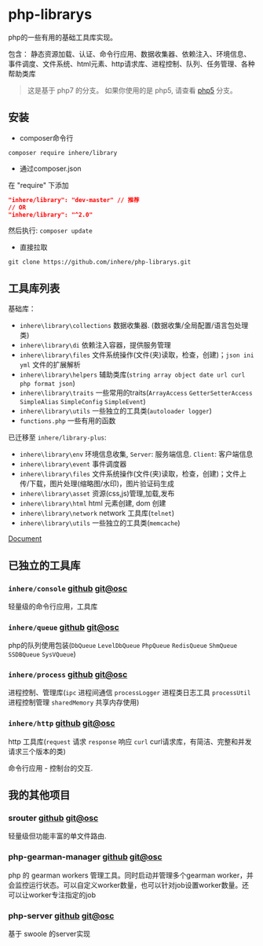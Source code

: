# php-librarys

php的一些有用的基础工具库实现。 

包含： 静态资源加载、认证、命令行应用、数据收集器、依赖注入、环境信息、事件调度、文件系统、html元素、http请求库、进程控制、队列、任务管理、各种帮助类库

> 这是基于 php7 的分支。 如果你使用的是 php5, 请查看 [php5](https://github.com/inhere/php-librarys/tree/php5) 分支。

## 安装

- composer命令行

```
composer require inhere/library
```

- 通过composer.json

在 "require" 下添加 

```json
"inhere/library": "dev-master" // 推荐
// OR 
"inhere/library": "^2.0"
```

然后执行: `composer update`

- 直接拉取

```
git clone https://github.com/inhere/php-librarys.git
```

## 工具库列表

基础库：

- `inhere\library\collections` 数据收集器. (数据收集/全局配置/语言包处理类)
- `inhere\library\di` 依赖注入容器，提供服务管理 
- `inhere\library\files` 文件系统操作(文件(夹)读取，检查，创建)；`json ini yml` 文件的扩展解析
- `inhere\library\helpers` 辅助类库(`string array object date url curl php format json`)
- `inhere\library\traits` 一些常用的traits(`ArrayAccess` `GetterSetterAccess` `SimpleAlias` `SimpleConfig` `SimpleEvent`)
- `inhere\library\utils` 一些独立的工具类(`autoloader logger`)
- `functions.php` 一些有用的函数

已迁移至 `inhere/library-plus`:

- `inhere\library\env` 环境信息收集, `Server`: 服务端信息. `Client`: 客户端信息 
- `inhere\library\event` 事件调度器 
- `inhere\library\files` 文件系统操作(文件(夹)读取，检查，创建)；文件上传/下载，图片处理(缩略图/水印)，图片验证码生成 
- `inhere\library\asset` 资源(css,js)管理,加载,发布 
- `inhere\library\html` html 元素创建, dom 创建
- `inhere\library\network` network 工具库(`telnet`)
- `inhere\library\utils` 一些独立的工具类(`memcache`)

[Document](doc/document.md)

## 已独立的工具库

### `inhere/console` [github](https://github.com/inhere/php-console) [git@osc](https://git.oschina.net/inhere/php-console)

轻量级的命令行应用，工具库

### `inhere/queue` [github](https://github.com/inhere/php-queue) [git@osc](https://git.oschina.net/inhere/php-queue)

php的队列使用包装(`DbQueue` `LevelDbQueue` `PhpQueue` `RedisQueue` `ShmQueue` `SSDBQueue` `SysVQueue`)

### `inhere/process` [github](https://github.com/inhere/php-process) [git@osc](https://git.oschina.net/inhere/php-process)

进程控制、管理库(`ipc` 进程间通信 `processLogger` 进程类日志工具 `processUtil` 进程控制管理 `sharedMemory` 共享内存使用)

### `inhere/http` [github](https://github.com/inhere/php-http) [git@osc](https://git.oschina.net/inhere/php-http)

http 工具库(`request` 请求 `response` 响应 `curl` curl请求库，有简洁、完整和并发请求三个版本的类)

命令行应用 - 控制台的交互.

## 我的其他项目

### srouter [github](https://github.com/inhere/php-srouter)  [git@osc](https://git.oschina.net/inhere/php-srouter)
 
 轻量级但功能丰富的单文件路由.
 
### php-gearman-manager [github](https://github.com/inhere/php-gearman-manager) [git@osc](https://git.oschina.net/inhere/php-gearman-manager)

php 的 gearman workers 管理工具。同时启动并管理多个gearman worker，并会监控运行状态。可以自定义worker数量，也可以针对job设置worker数量。还可以让worker专注指定的job

### php-server [github](https://github.com/inhere/php-server)  [git@osc](https://git.oschina.net/inhere/php-server)

基于 swoole 的server实现
